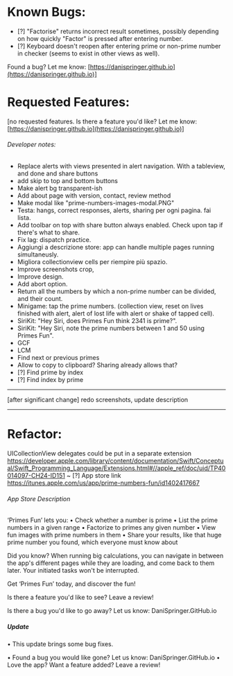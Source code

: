 # Known Bugs:
- [?] "Factorise" returns incorrect result sometimes, possibly depending on how quickly "Factor" is pressed after entering number.
- [?] Keyboard doesn't reopen after entering prime or non-prime number in checker (seems to exist in other views as well).

Found a bug? Let me know: [https://danispringer.github.io](https://danispringer.github.io)]

# Requested Features:

[no requested features. Is there a feature you'd like? Let me know: [https://danispringer.github.io](https://danispringer.github.io)]


###### Developer notes:

- Replace alerts with views presented in alert navigation. With a tableview, and done and share buttons
- add skip to top and bottom buttons
- Make alert bg transparent-ish
- Add about page with version, contact, review method
- Make modal like "prime-numbers-images-modal.PNG"
- Testa: hangs, correct responses, alerts, sharing per ogni pagina. fai lista.
- Add toolbar on top with share button always enabled. Check upon tap if there's what to share.
- Fix lag: dispatch practice.
- Aggiungi a descrizione store: app can handle multiple pages running simultaneusly.
- Migliora collectionview cells per riempire più spazio.
- Improve screenshots crop,
- Improve design.
- Add abort option.
- Return all the numbers by which a non-prime number can be divided, and their count.
- Minigame: tap the prime numbers. (collection view, reset on lives finished with alert, alert of lost life with alert or shake of tapped cell).
- SiriKit: "Hey Siri, does Primes Fun think 2341 is prime?".
- SiriKit: "Hey Siri, note the prime numbers between 1 and 50 using Primes Fun".
- GCF
- LCM
- Find next or previous primes
- Allow to copy to clipboard? Sharing already allows that?
- [?] Find prime by index
- [?] Find index by prime

---------------------------------------------------------------------------------------------------------------

[after significant change] redo screenshots, update description

---------------------------------------------------------------------------------------------------------------
# Refactor:
UICollectionView delegates could be put in a separate extension
https://developer.apple.com/library/content/documentation/Swift/Conceptual/Swift_Programming_Language/Extensions.html#//apple_ref/doc/uid/TP40014097-CH24-ID151
~
[?] App store link https://itunes.apple.com/us/app/prime-numbers-fun/id1402417667

###### App Store Description
‘Primes Fun’ lets you:
• Check whether a number is prime
• List the prime numbers in a given range
• Factorize to primes any given number
• View fun images with prime numbers in them
• Share your results, like that huge prime number you found, which everyone must know about

Did you know? When running big calculations, you can navigate in between the app's different pages while they are loading, and come back to them later. Your initiated tasks won't be interrupted.

Get ‘Primes Fun’ today, and discover the fun!

Is there a feature you'd like to see? Leave a review!

Is there a bug you'd like to go away? Let us know: DaniSpringer.GitHub.io

##### Update

• This update brings some bug fixes.

• Found a bug you would like gone? Let us know: DaniSpringer.GitHub.io
• Love the app? Want a feature added? Leave a review!